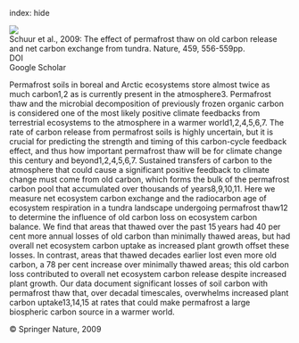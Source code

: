 index: hide

<div class="Citation">
    <div class="Citation-thumb CitationThumb-linked"  data-href="https://doi.org/10.1038/nature08031">
      <img src="https://static.claimspace.cloud/climate-study-static/refs/thumbs/12/Schuur_et_al_2009-thumb.png" />
    </div>

  <div class="Citation-body">
    <div class="Citation-text">Schuur et al., 2009: The effect of permafrost thaw on old carbon release and net carbon exchange from tundra. <span class="Article-journal">Nature, </span><span class="Article-volume">459, </span>556-559pp.</div>
    <div class="Citation-links">
      <div class="CitationLink" data-href="https://doi.org/10.1038/nature08031">
        <div class="CitationLink-icon CitationLink-Doi"></div>
        <div class="CitationLink-text">DOI</div>
      </div>
      <div class="CitationLink" data-href="https://scholar.google.com/scholar?q=10.1038/nature08031">
        <div class="CitationLink-icon CitationLink-Scholar"></div>
        <div class="CitationLink-text">Google Scholar</div>
      </div>
    </div>
  </div>
</div>

Permafrost soils in boreal and Arctic ecosystems store almost twice as much carbon1,2 as is currently present in the atmosphere3. Permafrost thaw and the microbial decomposition of previously frozen organic carbon is considered one of the most likely positive climate feedbacks from terrestrial ecosystems to the atmosphere in a warmer world1,2,4,5,6,7. The rate of carbon release from permafrost soils is highly uncertain, but it is crucial for predicting the strength and timing of this carbon-cycle feedback effect, and thus how important permafrost thaw will be for climate change this century and beyond1,2,4,5,6,7. Sustained transfers of carbon to the atmosphere that could cause a significant positive feedback to climate change must come from old carbon, which forms the bulk of the permafrost carbon pool that accumulated over thousands of years8,9,10,11. Here we measure net ecosystem carbon exchange and the radiocarbon age of ecosystem respiration in a tundra landscape undergoing permafrost thaw12 to determine the influence of old carbon loss on ecosystem carbon balance. We find that areas that thawed over the past 15 years had 40 per cent more annual losses of old carbon than minimally thawed areas, but had overall net ecosystem carbon uptake as increased plant growth offset these losses. In contrast, areas that thawed decades earlier lost even more old carbon, a 78 per cent increase over minimally thawed areas; this old carbon loss contributed to overall net ecosystem carbon release despite increased plant growth. Our data document significant losses of soil carbon with permafrost thaw that, over decadal timescales, overwhelms increased plant carbon uptake13,14,15 at rates that could make permafrost a large biospheric carbon source in a warmer world.

<div class="Citation-copy">
&copy; Springer Nature, 2009
</div>